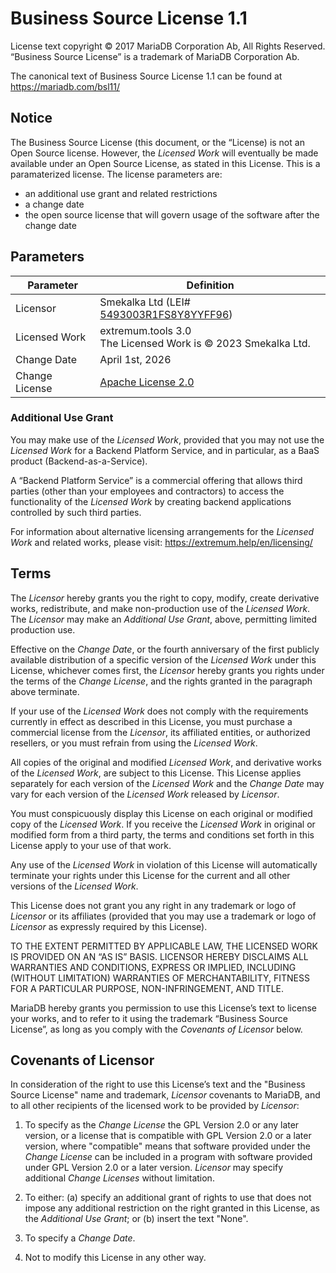 # Business Source License 1.1

License text copyright © 2017 MariaDB Corporation Ab, All Rights Reserved. “Business Source License” is a trademark of MariaDB Corporation Ab.

The canonical text of Business Source License 1.1 can be found at https://mariadb.com/bsl11/


## Notice

The Business Source License (this document, or the “License) is not an Open Source license. However, the *Licensed Work* will eventually be made available under an Open Source License, as stated in this License. This is a paramaterized license. The license parameters are:
+ an additional use grant and related restrictions
+ a change date
+ the open source license that will govern usage of the software after the change date


## Parameters

Parameter | Definition |
--- | --- |
Licensor | Smekalka Ltd (LEI# [5493003R1FS8Y8YYFF96](https://opencorpdata.com/lei/5493003R1FS8Y8YYFF96))|
Licensed Work | extremum.tools 3.0<br>The Licensed Work is © 2023 Smekalka Ltd. |
Change Date | April 1st, 2026 |
Change License | [Apache License 2.0](https://www.apache.org/licenses/LICENSE-2.0) |

### Additional Use Grant

You may make use of the *Licensed Work*, provided that you may not use the *Licensed Work* for a Backend Platform Service, and in particular, as a BaaS product (Backend-as-a-Service).

A “Backend Platform Service” is a commercial offering that allows third parties (other than your employees and contractors) to access the functionality of the *Licensed Work* by creating backend applications controlled by such third parties.

For information about alternative licensing arrangements for the *Licensed Work* and related works, please visit: https://extremum.help/en/licensing/



## Terms

The *Licensor* hereby grants you the right to copy, modify, create derivative works, redistribute, and make non-production use of the *Licensed Work*. The *Licensor* may make an *Additional Use Grant*, above, permitting limited production use.

Effective on the *Change Date*, or the fourth anniversary of the first publicly available distribution of a specific version of the *Licensed Work* under this License, whichever comes first, the *Licensor* hereby grants you rights under the terms of the *Change License*, and the rights granted in the paragraph above terminate.

If your use of the *Licensed Work* does not comply with the requirements currently in effect as described in this License, you must purchase a commercial license from the *Licensor*, its affiliated entities, or authorized resellers, or you must refrain from using the *Licensed Work*.

All copies of the original and modified *Licensed Work*, and derivative works of the *Licensed Work*, are subject to this License. This License applies separately for each version of the *Licensed Work* and the *Change Date* may vary for each version of the *Licensed Work* released by *Licensor*.

You must conspicuously display this License on each original or modified copy of the *Licensed Work*. If you receive the *Licensed Work* in original or modified form from a third party, the terms and conditions set forth in this License apply to your use of that work.

Any use of the *Licensed Work* in violation of this License will automatically terminate your rights under this License for the current and all other versions of the *Licensed Work*.

This License does not grant you any right in any trademark or logo of *Licensor* or its affiliates (provided that you may use a trademark or logo of *Licensor* as expressly required by this License).

TO THE EXTENT PERMITTED BY APPLICABLE LAW, THE LICENSED WORK IS PROVIDED ON AN “AS IS” BASIS. LICENSOR HEREBY DISCLAIMS ALL WARRANTIES AND CONDITIONS, EXPRESS OR IMPLIED, INCLUDING (WITHOUT LIMITATION) WARRANTIES OF MERCHANTABILITY, FITNESS FOR A PARTICULAR PURPOSE, NON-INFRINGEMENT, AND TITLE.

MariaDB hereby grants you permission to use this License’s text to license your works, and to refer to it using the trademark “Business Source License”, as long as you comply with the *Covenants of Licensor* below.


## Covenants of Licensor

In consideration of the right to use this License’s text and the "Business Source License" name and trademark, *Licensor* covenants to MariaDB, and to all other recipients of the licensed work to be provided by *Licensor*:

1. To specify as the *Change License* the GPL Version 2.0 or any later version, or a license that is compatible with GPL Version 2.0 or a later version, where "compatible" means that software provided under the *Change License* can be included in a program with software provided under GPL Version 2.0 or a later version. *Licensor* may specify additional *Change Licenses* without limitation.

2. To either: (a) specify an additional grant of rights to use that does not impose any additional restriction on the right granted in this License, as the *Additional Use Grant*; or (b) insert the text "None".

3. To specify a *Change Date*.

4. Not to modify this License in any other way.
